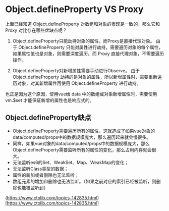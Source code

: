# Object.defineProperty VS Proxy

上面已经知道 Object.defineProperty 对数组和对象的表现是一致的，那么它和 Proxy 对比存在哪些优缺点呢？

1. Object.defineProperty只能劫持对象的属性，而Proxy是直接代理对象。
由于 Object.defineProperty 只能对属性进行劫持，需要遍历对象的每个属性，如果属性值也是对象，则需要深度遍历。而 Proxy 直接代理对象，不需要遍历操作。

2. Object.defineProperty对新增属性需要手动进行Observe。
由于 Object.defineProperty 劫持的是对象的属性，所以新增属性时，需要重新遍历对象，对其新增属性再使用 Object.defineProperty 进行劫持。

也正是因为这个原因，使用vue给 data 中的数组或对象新增属性时，需要使用 vm.$set 才能保证新增的属性也是响应式的。

## Object.defineProperty缺点

+ Object.defineProperty需要遍历所有的属性，这就造成了如果vue对象的data/computed/props中的数据规模庞大，那么遍历起来就会慢很多。
+ 同样，如果vue对象的data/computed/props中的数据规模庞大，那么Object.defineProperty需要监听所有的属性的变化，那么占用内存就会很大。
+ 无法监听es6的Set、WeakSet、Map、WeakMap的变化；
+ 无法监听Class类型的数据；
+ 属性的新加或者删除也无法监听；
+ 数组元素的增加和删除也无法监听。（如果之前对应的索引已经被监听，则删除也能被监听到）


<!-- Object.defineProperty 在数组中的表现和在对象中的表现是一致的，数组的索引就可以看做是对象中的 key 。

通过索引访问或设置对应元素的值时，可以触发 getter 和 setter 方法
通过 push 或 unshift 会增加索引，对于新增加的属性，需要再手动初始化才能被 observe 。
通过 pop 或 shift 删除元素，会删除并更新索引，也会触发 setter 和 getter 方法。
所以， Object.defineProperty 是有监控数组下标变化的能力的，只是vue2.x放弃了这个特性。 -->


(https://www.ctolib.com/topics-142835.html)[https://www.ctolib.com/topics-142835.html]
